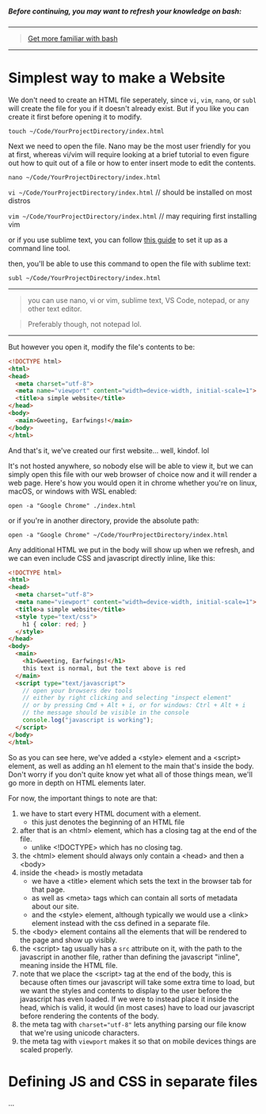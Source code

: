 ##### Before continuing, you may want to refresh your knowledge on bash:

---

> [Get more familiar with bash](LEARNBASH.md)

---

# Simplest way to make a Website

We don't need to create an HTML file seperately, since `vi`, `vim`, `nano`, or `subl` will create the file for you if it doesn't already exist. But if you like you can create it first before opening it to modify.

`touch ~/Code/YourProjectDirectory/index.html`

Next we need to open the file. Nano may be the most user friendly for you at first, whereas vi/vim will require looking at a brief tutorial to even figure out how to quit out of a file or how to enter insert mode to edit the contents.

`nano ~/Code/YourProjectDirectory/index.html`

`vi ~/Code/YourProjectDirectory/index.html` // should be installed on most distros

`vim ~/Code/YourProjectDirectory/index.html` // may requiring first installing vim

or if you use sublime text, you can follow [this guide](https://www.sublimetext.com/docs/command_line.html) to set it up as a command line tool.

then, you'll be able to use this command to open the file with sublime text:

`subl ~/Code/YourProjectDirectory/index.html`

---

> you can use nano, vi or vim, sublime text, VS Code, notepad, or any other text editor.

> Preferably though, not notepad lol.

---

But however you open it, modify the file's contents to be:

```html
<!DOCTYPE html>
<html>
<head>
  <meta charset="utf-8">
  <meta name="viewport" content="width=device-width, initial-scale=1">
  <title>a simple website</title>
</head>
<body>
  <main>Gweeting, Earfwings!</main>
</body>
</html>
```

And that's it, we've created our first website... well, kindof. lol

It's not hosted anywhere, so nobody else will be able to view it, but we can simply open this file with our web browser of choice now and it will render a web page. Here's how you would open it in chrome whether you're on linux, macOS, or windows with WSL enabled:

`open -a "Google Chrome" ./index.html`

or if you're in another directory, provide the absolute path:

`open -a "Google Chrome" ~/Code/YourProjectDirectory/index.html`

Any additional HTML we put in the body will show up when we refresh, and we can even include CSS and javascript directly inline, like this:

```html
<!DOCTYPE html>
<html>
<head>
  <meta charset="utf-8">
  <meta name="viewport" content="width=device-width, initial-scale=1">
  <title>a simple website</title>
  <style type="text/css">
    h1 { color: red; }
  </style>
</head>
<body>
  <main>
    <h1>Gweeting, Earfwings!</h1>
    this text is normal, but the text above is red
  </main>
  <script type="text/javascript">
    // open your browsers dev tools
    // either by right clicking and selecting "inspect element"
    // or by pressing Cmd + Alt + i, or for windows: Ctrl + Alt + i
    // the message should be visible in the console
    console.log("javascript is working");
  </script>
</body>
</html>
```

So as you can see here, we've added a <style\> element and a <script\> element, as well as adding an h1 element to the main that's inside the body. Don't worry if you don't quite know yet what all of those things mean, we'll go more in depth on HTML elements later.

For now, the important things to note are that:

1. we have to start every HTML document with a <!DOCTYPE html\> element.
    * this just denotes the beginning of an HTML file
2. after that is an <html\> element, which has a closing tag at the end of the file.
    * unlike <!DOCTYPE\> which has no closing tag.
3. the <html\> element should always only contain a <head\> and then a <body\>
4. inside the <head\> is mostly metadata
    * we have a <title\> element which sets the text in the browser tab for that page.
    * as well as <meta\> tags which can contain all sorts of metadata about our site.
    * and the <style\> element, although typically we would use a <link\> element instead with the css defined in a separate file.
5. the <body\> element contains all the elements that will be rendered to the page and show up visibly.
6. the <script\> tag usually has a `src` attribute on it, with the path to the javascript in another file, rather than defining the javascript "inline", meaning inside the HTML file.
7. note that we place the <script\> tag at the end of the body, this is because often times our javascript will take some extra time to load, but we want the styles and contents to display to the user before the javascript has even loaded. If we were to instead place it inside the head, which is valid, it would (in most cases) have to load our javascript before rendering the contents of the body.
8. the meta tag with `charset="utf-8"` lets anything parsing our file know that we're using unicode characters.
9. the meta tag with `viewport` makes it so that on mobile devices things are scaled properly.

# Defining JS and CSS in separate files

...
